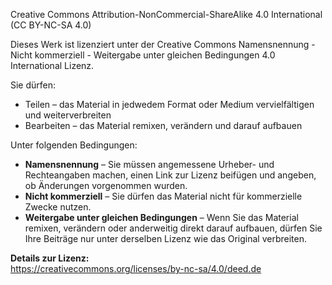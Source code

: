 Creative Commons Attribution-NonCommercial-ShareAlike 4.0 International (CC BY-NC-SA 4.0)

Dieses Werk ist lizenziert unter der Creative Commons Namensnennung - Nicht kommerziell - Weitergabe unter gleichen Bedingungen 4.0 International Lizenz.

Sie dürfen:

- Teilen – das Material in jedwedem Format oder Medium vervielfältigen und weiterverbreiten
- Bearbeiten – das Material remixen, verändern und darauf aufbauen

Unter folgenden Bedingungen:

- **Namensnennung** – Sie müssen angemessene Urheber- und Rechteangaben machen, einen Link zur Lizenz beifügen und angeben, ob Änderungen vorgenommen wurden.
- **Nicht kommerziell** – Sie dürfen das Material nicht für kommerzielle Zwecke nutzen.
- **Weitergabe unter gleichen Bedingungen** – Wenn Sie das Material remixen, verändern oder anderweitig direkt darauf aufbauen, dürfen Sie Ihre Beiträge nur unter derselben Lizenz wie das Original verbreiten.

**Details zur Lizenz:**  
https://creativecommons.org/licenses/by-nc-sa/4.0/deed.de
